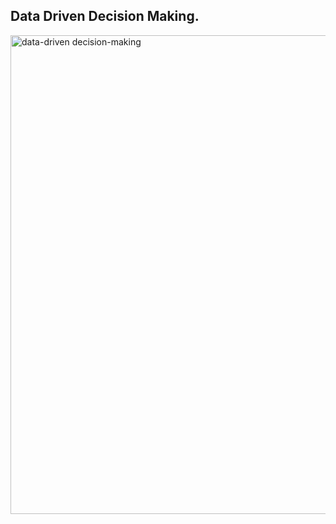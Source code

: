 ## Data Driven Decision Making.

<img width="766" alt="data-driven decision-making " src="https://user-images.githubusercontent.com/58945964/136666472-61b38fb7-2548-4291-9540-a79c98541ece.png">
